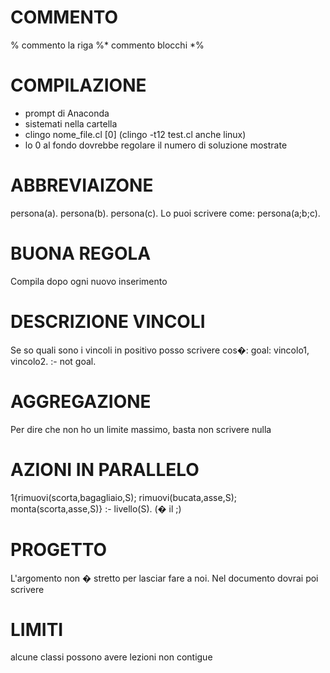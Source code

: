 # COMMENTO
% commento la riga
%* commento blocchi *%

# COMPILAZIONE
- prompt di Anaconda
- sistemati nella cartella
- clingo nome_file.cl [0] (clingo -t12 test.cl anche linux)
- lo 0 al fondo dovrebbe regolare il numero di soluzione mostrate


# ABBREVIAIZONE
persona(a).
persona(b).
persona(c).
Lo puoi scrivere come: persona(a;b;c).

# BUONA REGOLA
Compila dopo ogni nuovo inserimento

# DESCRIZIONE VINCOLI
Se so quali sono i vincoli in positivo posso scrivere cos�:
goal: vincolo1, vincolo2.
:- not goal.

# AGGREGAZIONE
Per dire che non ho un limite massimo, basta non scrivere nulla

# AZIONI IN PARALLELO
1{rimuovi(scorta,bagagliaio,S); rimuovi(bucata,asse,S); monta(scorta,asse,S)} :- livello(S).
(� il ;)

# PROGETTO
L'argomento non � stretto per lasciar fare a noi. Nel documento dovrai poi scrivere 

# LIMITI
alcune classi possono avere lezioni non contigue